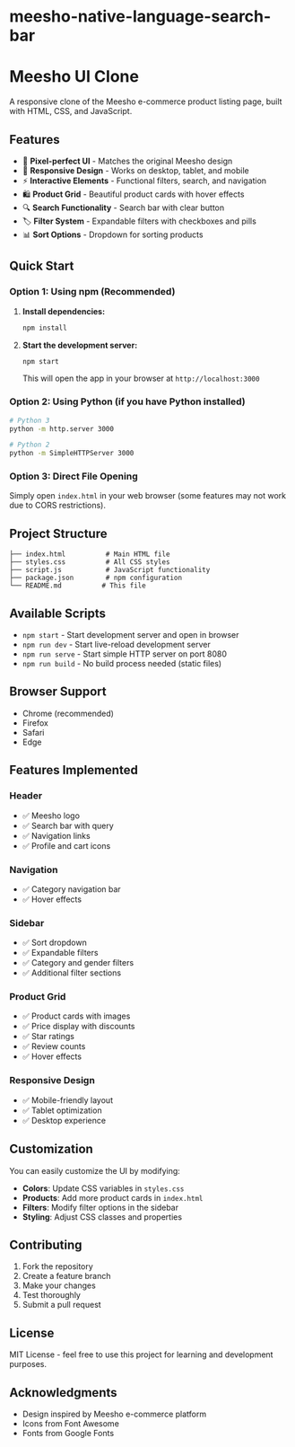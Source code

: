 # meesho-native-language-search-bar
# Meesho UI Clone

A responsive clone of the Meesho e-commerce product listing page, built with HTML, CSS, and JavaScript.

## Features

- 🎨 **Pixel-perfect UI** - Matches the original Meesho design
- 📱 **Responsive Design** - Works on desktop, tablet, and mobile
- ⚡ **Interactive Elements** - Functional filters, search, and navigation
- 🛍️ **Product Grid** - Beautiful product cards with hover effects
- 🔍 **Search Functionality** - Search bar with clear button
- 🏷️ **Filter System** - Expandable filters with checkboxes and pills
- 📊 **Sort Options** - Dropdown for sorting products

## Quick Start

### Option 1: Using npm (Recommended)

1. **Install dependencies:**
   ```bash
   npm install
   ```

2. **Start the development server:**
   ```bash
   npm start
   ```
   This will open the app in your browser at `http://localhost:3000`

### Option 2: Using Python (if you have Python installed)

```bash
# Python 3
python -m http.server 3000

# Python 2
python -m SimpleHTTPServer 3000
```

### Option 3: Direct File Opening

Simply open `index.html` in your web browser (some features may not work due to CORS restrictions).

## Project Structure

```
├── index.html          # Main HTML file
├── styles.css          # All CSS styles
├── script.js           # JavaScript functionality
├── package.json        # npm configuration
└── README.md          # This file
```

## Available Scripts

- `npm start` - Start development server and open in browser
- `npm run dev` - Start live-reload development server
- `npm run serve` - Start simple HTTP server on port 8080
- `npm run build` - No build process needed (static files)

## Browser Support

- Chrome (recommended)
- Firefox
- Safari
- Edge

## Features Implemented

### Header
- ✅ Meesho logo
- ✅ Search bar with query
- ✅ Navigation links
- ✅ Profile and cart icons

### Navigation
- ✅ Category navigation bar
- ✅ Hover effects

### Sidebar
- ✅ Sort dropdown
- ✅ Expandable filters
- ✅ Category and gender filters
- ✅ Additional filter sections

### Product Grid
- ✅ Product cards with images
- ✅ Price display with discounts
- ✅ Star ratings
- ✅ Review counts
- ✅ Hover effects

### Responsive Design
- ✅ Mobile-friendly layout
- ✅ Tablet optimization
- ✅ Desktop experience

## Customization

You can easily customize the UI by modifying:

- **Colors**: Update CSS variables in `styles.css`
- **Products**: Add more product cards in `index.html`
- **Filters**: Modify filter options in the sidebar
- **Styling**: Adjust CSS classes and properties

## Contributing

1. Fork the repository
2. Create a feature branch
3. Make your changes
4. Test thoroughly
5. Submit a pull request

## License

MIT License - feel free to use this project for learning and development purposes.

## Acknowledgments

- Design inspired by Meesho e-commerce platform
- Icons from Font Awesome
- Fonts from Google Fonts


